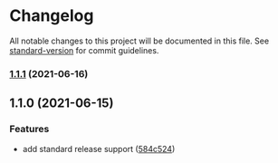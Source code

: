 # Changelog

All notable changes to this project will be documented in this file. See [standard-version](https://github.com/conventional-changelog/standard-version) for commit guidelines.

### [1.1.1](https://github.com/CodeNameNinja/CleanCode/compare/v1.1.0...v1.1.1) (2021-06-16)

## 1.1.0 (2021-06-15)


### Features

* add standard release support ([584c524](https://github.com/CodeNameNinja/CleanCode/commit/584c524f53d206077bf670255b988e30f92dd8e5))
